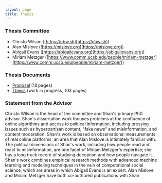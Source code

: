 ```yaml
---
layout: page
title: Thesis
---
```

### Thesis Committee
- Christo Wilson ([https://cbw.sh](https://cbw.sh))
- Alan Mislove ([https://mislove.org](https://mislove.org))
- Abigail Evans ([https://abigailevans.org](https://abigailevans.org))
- Miriam Metzger ([https://www.comm.ucsb.edu/people/miriam-metzger](https://www.comm.ucsb.edu/people/miriam-metzger))

### Thesis Documents
- [Proposal](proposal.pdf) (18 pages)
- [Thesis](thesis.pdf) (work in progress, 103 pages)

### Statement from the Advisor

Christo Wilson is the head of the committee and Shan's primary PhD advisor. Shan's dissertation work focuses problems at the confluence of online algorithms and access to political information, including pressing issues such as hyperpartisan content, "fake news" and misinformation, and content moderation. Shan's work is based on observational measurements of real online platforms, an area that Alan Mislove is intimately familiar with. The political dimensions of Shan's work, including how people read and react to misinformation, are one facet of Miriam Metzger's expertise; she has a long track record of studying deception and how people navigate it. Shan's work combines empirical research methods with advanced machine learning and modeling techniques in the vein of computational social science, which are areas in which Abigail Evans is an expert. Alan Mislove and Miriam Metzger have both co-authored publications with Shan.
